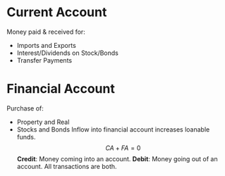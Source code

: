 # Current Account
Money paid & received for:
- Imports and Exports
- Interest/Dividends on Stock/Bonds
- Transfer Payments
# Financial Account
Purchase of:
- Property and Real
- Stocks and Bonds
Inflow into financial account increases loanable funds. 
$$CA+FA=0$$
**Credit**: Money coming into an account.
**Debit**: Money going out of an account.
All transactions are both.

